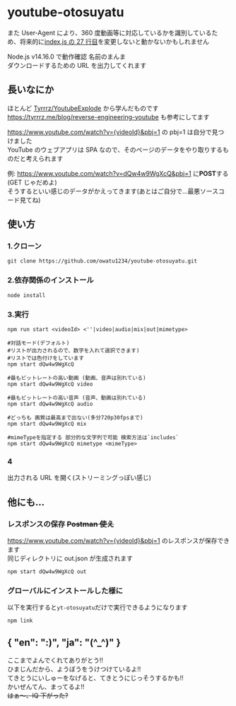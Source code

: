 # youtube-otosuyatu

また User-Agent により、360 度動画等に対応しているかを識別しているため、将来的に[index.js の 27 行目](https://github.com/owatu1234/youtube-otosuyatu/blob/main/index.js#L27)を変更しないと動かないかもしれません

Node.js v14.16.0 で動作確認
名前のまんま  
ダウンロードするための URL を出力してくれます

## 長いなにか

ほとんど [Tyrrrz/YoutubeExplode](https://github.com/Tyrrrz/YoutubeExplode) から学んだものです  
https://tyrrrz.me/blog/reverse-engineering-youtube も参考にしてます

https://www.youtube.com/watch?v={videoId}&pbj=1 の pbj=1 は自分で見つけました  
YouTube のウェブアプリは SPA なので、そのページのデータをやり取りするものだと考えられます

例: https://www.youtube.com/watch?v=dQw4w9WgXcQ&pbj=1 に**POST**する(GET じゃだめよ)  
そうするといい感じのデータがかえってきます(あとはご自分で...最悪ソースコード見てね)

## 使い方

### 1.クローン

```
git clone https://github.com/owatu1234/youtube-otosuyatu.git
```

### 2.依存関係のインストール

```
node install
```

### 3.実行

```shell
npm run start <videoId> <''|video|audio|mix|out|mimetype>

#対話モード(デフォルト)
#リストが出力されるので、数字を入れて選択できます)
#リストでは色付けをしています
npm start dQw4w9WgXcQ

#最もビットレートの高い動画 (動画、音声は別れている)
npm start dQw4w9WgXcQ video

#最もビットレートの高い音声 (音声、動画は別れている)
npm start dQw4w9WgXcQ audio

#どっちも 画質は最高まで出ない(多分720p30fpsまで)
npm start dQw4w9WgXcQ mix

#mimeTypeを指定する 部分的な文字列で可能 検索方法は`includes`
npm start dQw4w9WgXcQ mimetype <mimeType>
```

### 4

出力される URL を開く(ストリーミングっぽい感じ)

## 他にも...

### レスポンスの保存 ~~Postman 使え~~

https://www.youtube.com/watch?v={videoId}&pbj=1 のレスポンスが保存できます  
同じディレクトリに out.json が生成されます

```shell
npm start dQw4w9WgXcQ out
```

### グローバルにインストールした**様に**

以下を実行すると`yt-otosuyatu`だけで実行できるようになります

```shell
npm link
```

## { "en": ":)", "ja": "(^\_^)" }

ここまでよんでくれてありがとう!!  
ひまじんだから、ようぼうをうけつけているよ!!  
てきとうにいしゅーをなげると、てきとうにじっそうするかも!!  
かいぜんてん、まってるよ!!  
~~はぁ〜、IQ 下がった?~~
